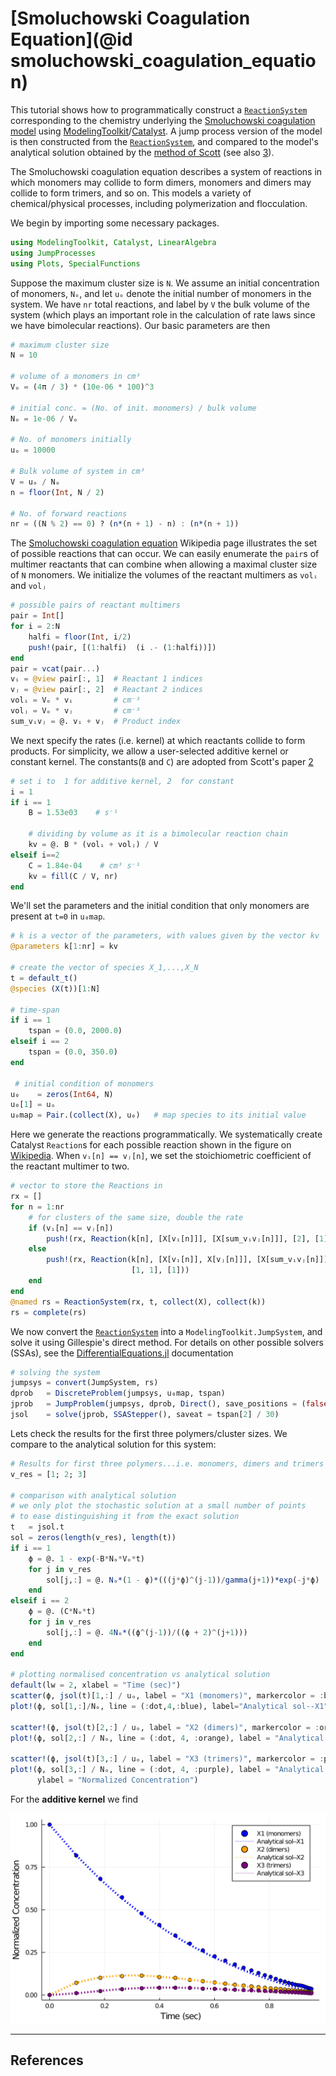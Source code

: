 # [Smoluchowski Coagulation Equation](@id smoluchowski_coagulation_equation)
This tutorial shows how to programmatically construct a [`ReactionSystem`](@ref) corresponding to the chemistry underlying the [Smoluchowski coagulation model](https://en.wikipedia.org/wiki/Smoluchowski_coagulation_equation) using [ModelingToolkit](http://docs.sciml.ai/ModelingToolkit/stable/)/[Catalyst](http://docs.sciml.ai/Catalyst/stable/). A jump process version of the model is then constructed from the [`ReactionSystem`](@ref), and compared to the model's analytical solution obtained by the [method of Scott](https://journals.ametsoc.org/view/journals/atsc/25/1/1520-0469_1968_025_0054_asocdc_2_0_co_2.xml) (see also [3](https://doi.org/10.1006/jcph.2002.7017)).

The Smoluchowski coagulation equation describes a system of reactions in which monomers may collide to form dimers, monomers and dimers may collide to form trimers, and so on. This models a variety of chemical/physical processes, including polymerization and flocculation.

We begin by importing some necessary packages.
```julia
using ModelingToolkit, Catalyst, LinearAlgebra
using JumpProcesses
using Plots, SpecialFunctions
```
Suppose the maximum cluster size is `N`. We assume an initial concentration of monomers, `Nₒ`, and let `uₒ` denote the initial number of monomers in the system. We have `nr` total reactions, and label by `V` the bulk volume of the system (which plays an important role in the calculation of rate laws since we have bimolecular reactions). Our basic parameters are then
```julia
# maximum cluster size
N = 10

# volume of a monomers in cm³
Vₒ = (4π / 3) * (10e-06 * 100)^3

# initial conc. = (No. of init. monomers) / bulk volume
Nₒ = 1e-06 / Vₒ

# No. of monomers initially
uₒ = 10000

# Bulk volume of system in cm³
V = uₒ / Nₒ
n = floor(Int, N / 2)

# No. of forward reactions
nr = ((N % 2) == 0) ? (n*(n + 1) - n) : (n*(n + 1))
```
The [Smoluchowski coagulation equation](https://en.wikipedia.org/wiki/Smoluchowski_coagulation_equation) Wikipedia page illustrates the set of possible reactions that can occur. We can easily enumerate the `pair`s of multimer reactants that can combine when allowing a maximal cluster size of `N` monomers. We initialize the volumes of the reactant multimers as `volᵢ` and `volⱼ`

```julia
# possible pairs of reactant multimers
pair = Int[]
for i = 2:N
    halfi = floor(Int, i/2)
    push!(pair, [(1:halfi)  (i .- (1:halfi))])
end
pair = vcat(pair...)
vᵢ = @view pair[:, 1]  # Reactant 1 indices
vⱼ = @view pair[:, 2]  # Reactant 2 indices
volᵢ = Vₒ * vᵢ         # cm⁻³
volⱼ = Vₒ * vⱼ         # cm⁻³
sum_vᵢvⱼ = @. vᵢ + vⱼ  # Product index
```
We next specify the rates (i.e. kernel) at which reactants collide to form products. For simplicity, we allow a user-selected additive kernel or constant kernel. The constants(`B` and `C`) are adopted from Scott's paper [2](https://journals.ametsoc.org/view/journals/atsc/25/1/1520-0469_1968_025_0054_asocdc_2_0_co_2.xml)
```julia
# set i to  1 for additive kernel, 2  for constant
i = 1
if i == 1
    B = 1.53e03    # s⁻¹

    # dividing by volume as it is a bimolecular reaction chain
    kv = @. B * (volᵢ + volⱼ) / V
elseif i==2
    C = 1.84e-04    # cm³ s⁻¹
    kv = fill(C / V, nr)
end
```
We'll set the parameters and the initial condition that only monomers are present at ``t=0`` in `u₀map`.
```julia
# k is a vector of the parameters, with values given by the vector kv
@parameters k[1:nr] = kv

# create the vector of species X_1,...,X_N
t = default_t()
@species (X(t))[1:N]

# time-span
if i == 1
    tspan = (0.0, 2000.0)
elseif i == 2
    tspan = (0.0, 350.0)
end

 # initial condition of monomers
u₀    = zeros(Int64, N)
u₀[1] = uₒ
u₀map = Pair.(collect(X), u₀)   # map species to its initial value
```
Here we generate the reactions programmatically. We systematically create Catalyst `Reaction`s for each possible reaction shown in the figure on [Wikipedia](https://en.wikipedia.org/wiki/Smoluchowski_coagulation_equation). When `vᵢ[n] == vⱼ[n]`, we set the stoichiometric coefficient of the reactant multimer to two.
```julia
# vector to store the Reactions in
rx = []
for n = 1:nr
    # for clusters of the same size, double the rate
    if (vᵢ[n] == vⱼ[n])
        push!(rx, Reaction(k[n], [X[vᵢ[n]]], [X[sum_vᵢvⱼ[n]]], [2], [1]))
    else
        push!(rx, Reaction(k[n], [X[vᵢ[n]], X[vⱼ[n]]], [X[sum_vᵢvⱼ[n]]],
                           [1, 1], [1]))
    end
end
@named rs = ReactionSystem(rx, t, collect(X), collect(k))
rs = complete(rs)
```
We now convert the [`ReactionSystem`](@ref) into a `ModelingToolkit.JumpSystem`, and solve it using Gillespie's direct method. For details on other possible solvers (SSAs), see the [DifferentialEquations.jl](https://docs.sciml.ai/DiffEqDocs/stable/types/jump_types/) documentation
```julia
# solving the system
jumpsys = convert(JumpSystem, rs)
dprob   = DiscreteProblem(jumpsys, u₀map, tspan)
jprob   = JumpProblem(jumpsys, dprob, Direct(), save_positions = (false, false))
jsol    = solve(jprob, SSAStepper(), saveat = tspan[2] / 30)
```
Lets check the results for the first three polymers/cluster sizes. We compare to the analytical solution for this system:
```julia
# Results for first three polymers...i.e. monomers, dimers and trimers
v_res = [1; 2; 3]

# comparison with analytical solution
# we only plot the stochastic solution at a small number of points
# to ease distinguishing it from the exact solution
t   = jsol.t
sol = zeros(length(v_res), length(t))
if i == 1
    ϕ = @. 1 - exp(-B*Nₒ*Vₒ*t)
    for j in v_res
        sol[j,:] = @. Nₒ*(1 - ϕ)*(((j*ϕ)^(j-1))/gamma(j+1))*exp(-j*ϕ)
    end
elseif i == 2
    ϕ = @. (C*Nₒ*t)
    for j in v_res
        sol[j,:] = @. 4Nₒ*((ϕ^(j-1))/((ϕ + 2)^(j+1)))
    end
end

# plotting normalised concentration vs analytical solution
default(lw = 2, xlabel = "Time (sec)")
scatter(ϕ, jsol(t)[1,:] / uₒ, label = "X1 (monomers)", markercolor = :blue)
plot!(ϕ, sol[1,:]/Nₒ, line = (:dot,4,:blue), label="Analytical sol--X1")

scatter!(ϕ, jsol(t)[2,:] / uₒ, label = "X2 (dimers)", markercolor = :orange)
plot!(ϕ, sol[2,:] / Nₒ, line = (:dot, 4, :orange), label = "Analytical sol--X2")

scatter!(ϕ, jsol(t)[3,:] / uₒ, label = "X3 (trimers)", markercolor = :purple)
plot!(ϕ, sol[3,:] / Nₒ, line = (:dot, 4, :purple), label = "Analytical sol--X3",
      ylabel = "Normalized Concentration")
```
For the **additive kernel** we find

![additive_kernel](../../assets/additive_kernel.svg)

---
## References
[^1]: [https://en.wikipedia.org/wiki/Smoluchowski\_coagulation\_equation](https://en.wikipedia.org/wiki/Smoluchowski_coagulation_equation)
[^2]: Scott, W. T. (1968). Analytic Studies of Cloud Droplet Coalescence I, Journal of Atmospheric Sciences, 25(1), 54-65. Retrieved Feb 18, 2021, from https://journals.ametsoc.org/view/journals/atsc/25/1/1520-0469\_1968\_025\_0054\_asocdc\_2\_0\_co\_2.xml
[^3]: Ian J. Laurenzi, John D. Bartels, Scott L. Diamond, A General Algorithm for Exact Simulation of Multicomponent Aggregation Processes, Journal of Computational Physics, Volume 177, Issue 2, 2002, Pages 418-449, ISSN 0021-9991, https://doi.org/10.1006/jcph.2002.7017.
